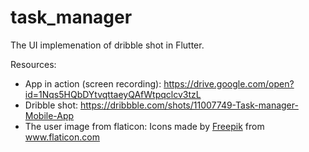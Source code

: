 # task_manager

The UI implemenation of dribble shot in Flutter.

Resources:
* App in action (screen recording): https://drive.google.com/open?id=1Nqs5HQbDYtvqttaeyQAfWtpqclcv3tzL
* Dribble shot: https://dribbble.com/shots/11007749-Task-manager-Mobile-App
* The user image from flaticon:
	Icons made by <a href="https://www.flaticon.com/authors/freepik" title="Freepik">Freepik</a> from <a href="https://www.flaticon.com/" title="Flaticon"> www.flaticon.com</a> 